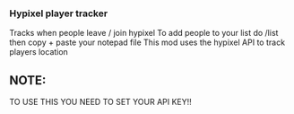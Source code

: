 ### Hypixel player tracker
Tracks when people leave / join hypixel
To add people to your list do /list then copy + paste your notepad file 
This mod uses the hypixel API to track players location

## NOTE:
TO USE THIS YOU NEED TO SET YOUR API KEY!!
